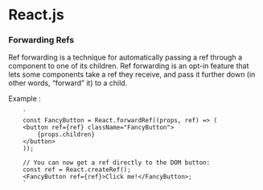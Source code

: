 # React.js



### Forwarding Refs

Ref forwarding is a technique for automatically passing a ref through a component to one of its children. Ref forwarding is an opt-in feature that lets some components take a ref they receive, and pass it further down (in other words, “forward” it) to a child.

Example :

        `
        const FancyButton = React.forwardRef((props, ref) => (
        <button ref={ref} className="FancyButton">
            {props.children}
        </button>
        ));

        // You can now get a ref directly to the DOM button:
        const ref = React.createRef();
        <FancyButton ref={ref}>Click me!</FancyButton>;
        `

